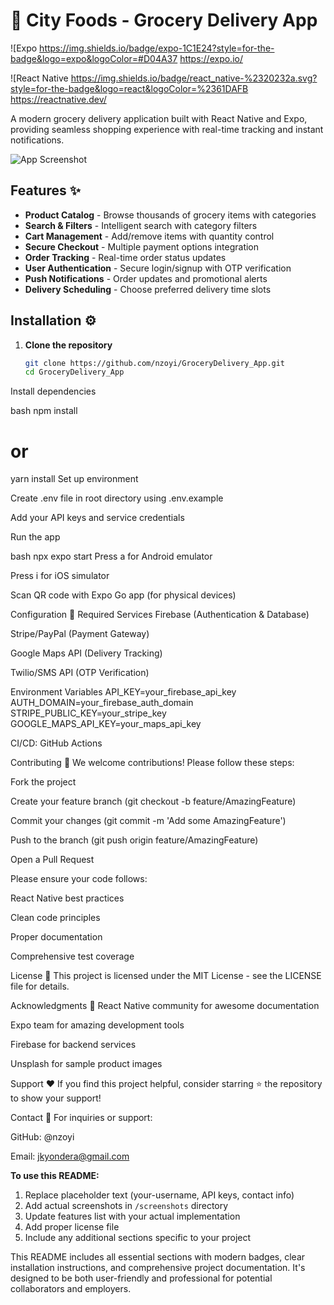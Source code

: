 # 🛒 City Foods - Grocery Delivery App

![Expo
https://img.shields.io/badge/expo-1C1E24?style=for-the-badge&logo=expo&logoColor=#D04A37
https://expo.io/

![React Native
https://img.shields.io/badge/react_native-%2320232a.svg?style=for-the-badge&logo=react&logoColor=%2361DAFB
https://reactnative.dev/

A modern grocery delivery application built with React Native and Expo, providing seamless shopping experience with real-time tracking and instant notifications.

![App Screenshot](screenshots/main-screen.png) <!-- Add your own screenshots -->

## Features ✨

- **Product Catalog** - Browse thousands of grocery items with categories
- **Search & Filters** - Intelligent search with category filters
- **Cart Management** - Add/remove items with quantity control
- **Secure Checkout** - Multiple payment options integration
- **Order Tracking** - Real-time order status updates
- **User Authentication** - Secure login/signup with OTP verification
- **Push Notifications** - Order updates and promotional alerts
- **Delivery Scheduling** - Choose preferred delivery time slots

## Installation ⚙️

1. **Clone the repository**
   ```bash
   git clone https://github.com/nzoyi/GroceryDelivery_App.git
   cd GroceryDelivery_App
Install dependencies

bash
npm install
# or
yarn install
Set up environment

Create .env file in root directory using .env.example

Add your API keys and service credentials

Run the app

bash
npx expo start
Press a for Android emulator

Press i for iOS simulator

Scan QR code with Expo Go app (for physical devices)

Configuration 🔧
Required Services
Firebase (Authentication & Database)

Stripe/PayPal (Payment Gateway)

Google Maps API (Delivery Tracking)

Twilio/SMS API (OTP Verification)

Environment Variables
API_KEY=your_firebase_api_key
AUTH_DOMAIN=your_firebase_auth_domain
STRIPE_PUBLIC_KEY=your_stripe_key
GOOGLE_MAPS_API_KEY=your_maps_api_key

CI/CD: GitHub Actions

Contributing 🤝
We welcome contributions! Please follow these steps:

Fork the project

Create your feature branch (git checkout -b feature/AmazingFeature)

Commit your changes (git commit -m 'Add some AmazingFeature')

Push to the branch (git push origin feature/AmazingFeature)

Open a Pull Request

Please ensure your code follows:

React Native best practices

Clean code principles

Proper documentation

Comprehensive test coverage

License 📄
This project is licensed under the MIT License - see the LICENSE file for details.

Acknowledgments 🎁
React Native community for awesome documentation

Expo team for amazing development tools

Firebase for backend services

Unsplash for sample product images

Support ❤️
If you find this project helpful, consider starring ⭐ the repository to show your support!

Contact 📧
For inquiries or support:

GitHub: @nzoyi

Email: jkyondera@gmail.com


**To use this README:**
1. Replace placeholder text (your-username, API keys, contact info)
2. Add actual screenshots in `/screenshots` directory
3. Update features list with your actual implementation
4. Add proper license file
5. Include any additional sections specific to your project

This README includes all essential sections with modern badges, clear installation instructions, and comprehensive project documentation. It's designed to be both user-friendly and professional for potential collaborators and employers.
